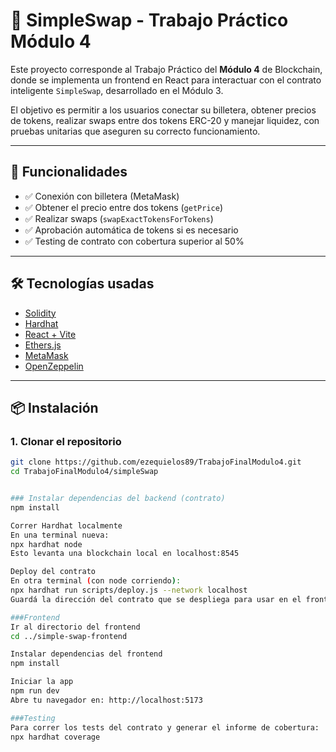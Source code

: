 # 💱 SimpleSwap - Trabajo Práctico Módulo 4

Este proyecto corresponde al Trabajo Práctico del **Módulo 4** de Blockchain, donde se implementa un frontend en React para interactuar con el contrato inteligente `SimpleSwap`, desarrollado en el Módulo 3.

El objetivo es permitir a los usuarios conectar su billetera, obtener precios de tokens, realizar swaps entre dos tokens ERC-20 y manejar liquidez, con pruebas unitarias que aseguren su correcto funcionamiento.

---

## 🚀 Funcionalidades

- ✅ Conexión con billetera (MetaMask)
- ✅ Obtener el precio entre dos tokens (`getPrice`)
- ✅ Realizar swaps (`swapExactTokensForTokens`)
- ✅ Aprobación automática de tokens si es necesario
- ✅ Testing de contrato con cobertura superior al 50%

---

## 🛠️ Tecnologías usadas

- [Solidity](https://soliditylang.org/)
- [Hardhat](https://hardhat.org/)
- [React + Vite](https://vitejs.dev/)
- [Ethers.js](https://docs.ethers.org/)
- [MetaMask](https://metamask.io/)
- [OpenZeppelin](https://docs.openzeppelin.com/contracts)

---

## 📦 Instalación

### 1. Clonar el repositorio

```bash
git clone https://github.com/ezequielos89/TrabajoFinalModulo4.git
cd TrabajoFinalModulo4/simpleSwap


### Instalar dependencias del backend (contrato)
npm install

Correr Hardhat localmente
En una terminal nueva:
npx hardhat node
Esto levanta una blockchain local en localhost:8545

Deploy del contrato
En otra terminal (con node corriendo):
npx hardhat run scripts/deploy.js --network localhost
Guardá la dirección del contrato que se despliega para usar en el frontend

###Frontend
Ir al directorio del frontend
cd ../simple-swap-frontend

Instalar dependencias del frontend
npm install

Iniciar la app
npm run dev
Abre tu navegador en: http://localhost:5173

###Testing
Para correr los tests del contrato y generar el informe de cobertura:
npx hardhat coverage

